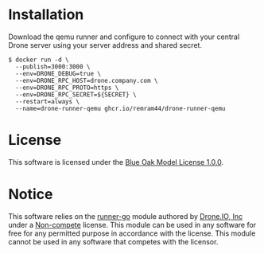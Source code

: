 # Installation

Download the qemu runner and configure to connect with your central Drone server using your server address and shared secret.

```console
$ docker run -d \
  --publish=3000:3000 \
  --env=DRONE_DEBUG=true \
  --env=DRONE_RPC_HOST=drone.company.com \
  --env=DRONE_RPC_PROTO=https \
  --env=DRONE_RPC_SECRET=${SECRET} \
  --restart=always \
  --name=drone-runner-qemu ghcr.io/remram44/drone-runner-qemu
```

# License

This software is licensed under the [Blue Oak Model License 1.0.0](https://spdx.org/licenses/BlueOak-1.0.0.html).

# Notice
<!-- do not remove notice -->

This software relies on the [runner-go](https://github.com/drone/runner-go) module authored by [Drone.IO, Inc](https://github.com/drone) under a [Non-compete](https://github.com/drone/runner-go/blob/master/LICENSE.md) license. This module can be used in any software for free for any permitted purpose in accordance with the license. This module cannot be used in any software that competes with the licensor.
